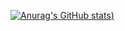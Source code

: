 [![Anurag's GitHub stats](https://github-readme-stats.vercel.app/api?username=ace-cltrtheme=tokyonight&show_icons=true&rank_icon=github))](https://github.com/anuraghazra/github-readme-stats)
